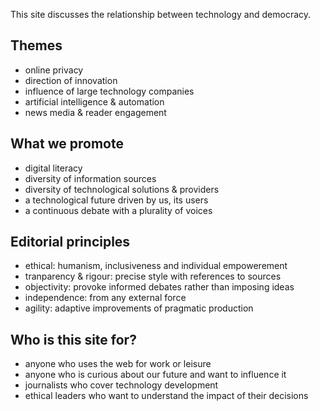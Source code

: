 
This site discusses the relationship between technology and democracy.

## Themes

* online privacy
* direction of innovation
* influence of large technology companies
* artificial intelligence & automation
* news media & reader engagement

## What we promote

* digital literacy
* diversity of information sources
* diversity of technological solutions & providers
* a technological future driven by us, its users
* a continuous debate with a plurality of voices

## Editorial principles

* ethical: humanism, inclusiveness and individual empowerement
* tranparency & rigour: precise style with references to sources
* objectivity: provoke informed debates rather than imposing ideas
* independence: from any external force
* agility: adaptive improvements of pragmatic production

## Who is this site for?

* anyone who uses the web for work or leisure
* anyone who is curious about our future and want to influence it
* journalists who cover technology development
* ethical leaders who want to understand the impact of their decisions
